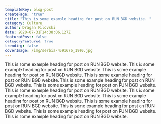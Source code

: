 ```yaml
---
templateKey: blog-post
createPage: "true"
title: "This is some example heading for post on RUN BGD website. "
category: Culture
author: Dragan Filovski
date: 2020-07-31T14:38:06.127Z
featuredPost: false
categoryFeatured: true
trending: false
coverImage: /img/serbia-4591676_1920.jpg
---
```

This is some example heading for post on RUN BGD website. This is some example heading for post on RUN BGD website. This is some example heading for post on RUN BGD website. This is some example heading for post on RUN BGD website. This is some example heading for post on RUN BGD website. This is some example heading for post on RUN BGD website. This is some example heading for post on RUN BGD website. This is some example heading for post on RUN BGD website. This is some example heading for post on RUN BGD website. This is some example heading for post on RUN BGD website. This is some example heading for post on RUN BGD website. This is some example heading for post on RUN BGD website. This is some example heading for post on RUN BGD website.